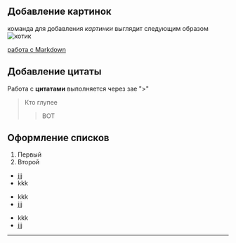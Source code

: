 ## Добавление картинок ##
команда для добавления *картинки* выглядит следующим образом
![котик](https://funart.pro/uploads/posts/2021-07/1626361117_6-funart-pro-p-kotik-v-ochkakh-zhivotnie-krasivo-foto-12.jpg)

[работа с Markdown](https://lifehacker.ru/chto-takoe-markdown/)

## Добавление цитаты
Работа с **цитатами** выполняется через зае ">"
>Кто глупее
>> ВОТ

## Оформление списков

1. Первый
2. Второй

* jjj
* kkk

- kkk
- jjj

+ kkk
+ jjj

***
